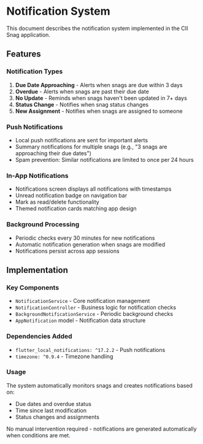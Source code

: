 # Notification System

This document describes the notification system implemented in the CII Snag application.

## Features

### Notification Types
1. **Due Date Approaching** - Alerts when snags are due within 3 days
2. **Overdue** - Alerts when snags are past their due date
3. **No Update** - Reminds when snags haven't been updated in 7+ days
4. **Status Change** - Notifies when snag status changes
5. **New Assignment** - Notifies when snags are assigned to someone

### Push Notifications
- Local push notifications are sent for important alerts
- Summary notifications for multiple snags (e.g., "3 snags are approaching their due dates")
- Spam prevention: Similar notifications are limited to once per 24 hours

### In-App Notifications
- Notifications screen displays all notifications with timestamps
- Unread notification badge on navigation bar
- Mark as read/delete functionality
- Themed notification cards matching app design

### Background Processing
- Periodic checks every 30 minutes for new notifications
- Automatic notification generation when snags are modified
- Notifications persist across app sessions

## Implementation

### Key Components
- `NotificationService` - Core notification management
- `NotificationController` - Business logic for notification checks
- `BackgroundNotificationService` - Periodic background checks
- `AppNotification` model - Notification data structure

### Dependencies Added
- `flutter_local_notifications: ^17.2.2` - Push notifications
- `timezone: ^0.9.4` - Timezone handling

### Usage
The system automatically monitors snags and creates notifications based on:
- Due dates and overdue status
- Time since last modification
- Status changes and assignments

No manual intervention required - notifications are generated automatically when conditions are met.